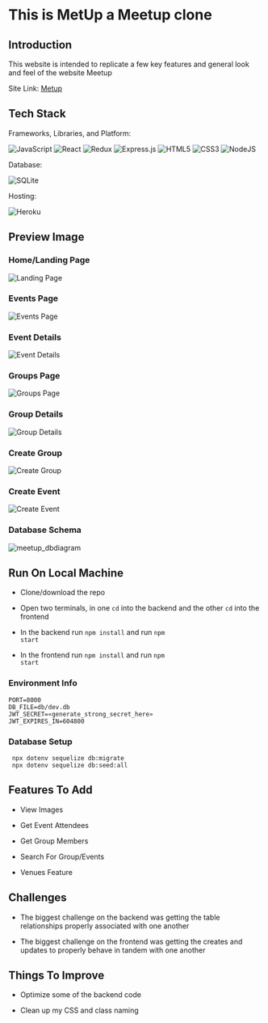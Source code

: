 # This is MetUp a Meetup clone

## Introduction
  This website is intended to replicate a few key features and general look and feel of the website Meetup

  Site Link: [Metup](https://meetup-project-aa.herokuapp.com/)

## Tech Stack
  Frameworks, Libraries, and Platform:

  ![JavaScript](https://img.shields.io/badge/javascript-%23323330.svg?style=for-the-badge&logo=javascript&logoColor=%23F7DF1E) ![React](https://img.shields.io/badge/react-%2320232a.svg?style=for-the-badge&logo=react&logoColor=%2361DAFB) ![Redux](https://img.shields.io/badge/redux-%23593d88.svg?style=for-the-badge&logo=redux&logoColor=white) ![Express.js](https://img.shields.io/badge/express.js-%23404d59.svg?style=for-the-badge&logo=express&logoColor=%2361DAFB) ![HTML5](https://img.shields.io/badge/html5-%23E34F26.svg?style=for-the-badge&logo=html5&logoColor=white) 	![CSS3](https://img.shields.io/badge/css3-%231572B6.svg?style=for-the-badge&logo=css3&logoColor=white) ![NodeJS](https://img.shields.io/badge/node.js-6DA55F?style=for-the-badge&logo=node.js&logoColor=white)

  Database:

  ![SQLite](https://img.shields.io/badge/sqlite-%2307405e.svg?style=for-the-badge&logo=sqlite&logoColor=white)

  Hosting:

  ![Heroku](https://img.shields.io/badge/heroku-%23430098.svg?style=for-the-badge&logo=heroku&logoColor=white)

## Preview Image

### Home/Landing Page
   ![Landing Page](https://user-images.githubusercontent.com/87671074/187111702-5dead7cf-cd17-49ff-b7bb-b2a178877e8c.png)

### Events Page
  ![Events Page](https://user-images.githubusercontent.com/87671074/187112579-0d4c2413-5646-4be1-a874-801a1050badb.png)

### Event Details
  ![Event Details](https://user-images.githubusercontent.com/87671074/187112549-1f742195-710b-479f-a262-8bb82853604f.png)


### Groups Page
  ![Groups Page](https://user-images.githubusercontent.com/87671074/187112383-29e15fe4-6121-4021-8215-943f66b24e6d.png)

### Group Details
   ![Group Details](https://user-images.githubusercontent.com/87671074/187112441-e7594465-7f47-4375-96e4-23a12e07b53d.png)

### Create Group
  ![Create Group](https://user-images.githubusercontent.com/87671074/187112885-bcc92b4e-e6a1-4589-b106-137264805865.png)

### Create Event
  ![Create Event](https://user-images.githubusercontent.com/87671074/187113036-f2013f1c-0c55-442f-a0f6-582dec1de129.png)

### Database Schema
  ![meetup_dbdiagram](https://user-images.githubusercontent.com/87671074/187113115-6eb9a70c-afce-4f68-8972-71cbae96a505.png)

## Run On Local Machine
  - Clone/download the repo

  - Open two terminals, in one <code>cd</code> into the backend and the other <code>cd</code> into the frontend

  - In the backend run <code>npm install</code> and run <code>npm start</code>

  - In the frontend run <code>npm install</code> and run <code>npm start</code>

### Environment Info
  ```
  PORT=8000
  DB_FILE=db/dev.db
  JWT_SECRET=«generate_strong_secret_here»
  JWT_EXPIRES_IN=604800
  ```

### Database Setup
  ```
   npx dotenv sequelize db:migrate
   npx dotenv sequelize db:seed:all
  ```

## Features To Add
 - View Images

 - Get Event Attendees

 - Get Group Members

 - Search For Group/Events

 - Venues Feature

## Challenges
 - The biggest challenge on the backend was getting the table relationships properly associated with one another

 - The biggest challenge on the frontend was getting the creates and updates to properly behave in tandem with one another

## Things To Improve
 - Optimize some of the backend code

 - Clean up my CSS and class naming
